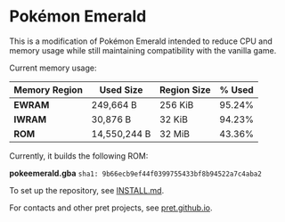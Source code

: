 # Pokémon Emerald

This is a modification of Pokémon Emerald intended to reduce CPU and memory usage while still maintaining compatibility
with the vanilla game.

Current memory usage:

| **Memory Region** | **Used Size** | **Region Size** | **% Used** |
|-------------------|---------------|-----------------|------------|
|     **EWRAM**     |   249,664 B   |     256 KiB     |   95.24%   |
|     **IWRAM**     |    30,876 B   |      32 KiB     |   94.23%   |
|      **ROM**      |  14,550,244 B |      32 MiB     |   43.36%   |

Currently, it builds the following ROM:

**pokeemerald.gba** `sha1: 9b66ecb9ef44f0399755433bf8b94522a7c4aba2`

To set up the repository, see [INSTALL.md](INSTALL.md).

For contacts and other pret projects, see [pret.github.io](https://pret.github.io/).
